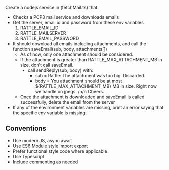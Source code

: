 Create a nodejs service in (fetchMail.ts) that:

- Checks a POP3 mail service and downloads emails
- Get the server, email id and password from these env variables
  1. RATTLE_EMAIL_ID
  2. RATTLE_MAILSERVER
  3. RATTLE_EMAIL_PASSWORD
- It should download all emails including attachments, and call the function saveEmail(sub, body, attachments[])
  - As of now, only one attachment should be considered.
  - If the attachment is greater than RATTLE_MAX_ATTACHMENT_MB in size, don't call saveEmail.
    - call sendReply(sub, body) with:
      - sub = Rattle: The attachment was too big. Discarded.
      - body = You attachment should be at most ${RATTLE_MAX_ATTACHMENT_MB} MB in size. Right now we handle on jpegs. /n/n Cheers.
  - Once the attachment is downloaded and saveEmail is called successfully, delete the email from the server
- If any of the environment variables are missing, print an error saying that the specific env variable is missing.

## Conventions

- Use modern JS, async await
- Use ES6 Module style import export
- Prefer functional style code where applicable
- Use Typescript
- Include commenting as needed
